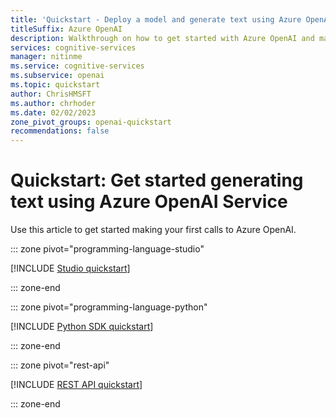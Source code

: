 ```yaml
---
title: 'Quickstart - Deploy a model and generate text using Azure OpenAI Service'
titleSuffix: Azure OpenAI
description: Walkthrough on how to get started with Azure OpenAI and make your first completions call.
services: cognitive-services
manager: nitinme
ms.service: cognitive-services
ms.subservice: openai
ms.topic: quickstart
author: ChrisHMSFT
ms.author: chrhoder
ms.date: 02/02/2023
zone_pivot_groups: openai-quickstart
recommendations: false
---
```


# Quickstart: Get started generating text using Azure OpenAI Service

Use this article to get started making your first calls to Azure OpenAI.

::: zone pivot="programming-language-studio"

[!INCLUDE [Studio quickstart](includes/studio.md)]

::: zone-end

::: zone pivot="programming-language-python"

[!INCLUDE [Python SDK quickstart](includes/python.md)]

::: zone-end

::: zone pivot="rest-api"

[!INCLUDE [REST API quickstart](includes/rest.md)]

::: zone-end
